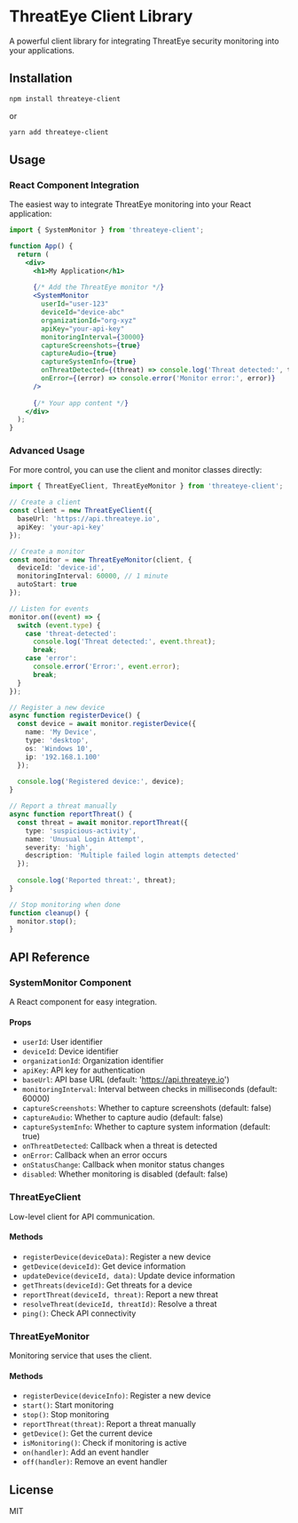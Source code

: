 # ThreatEye Client Library

A powerful client library for integrating ThreatEye security monitoring into your applications.

## Installation

```bash
npm install threateye-client
```

or 

```bash
yarn add threateye-client
```

## Usage

### React Component Integration

The easiest way to integrate ThreatEye monitoring into your React application:

```jsx
import { SystemMonitor } from 'threateye-client';

function App() {
  return (
    <div>
      <h1>My Application</h1>
      
      {/* Add the ThreatEye monitor */}
      <SystemMonitor 
        userId="user-123"
        deviceId="device-abc"
        organizationId="org-xyz"
        apiKey="your-api-key"
        monitoringInterval={30000}
        captureScreenshots={true}
        captureAudio={true}
        captureSystemInfo={true}
        onThreatDetected={(threat) => console.log('Threat detected:', threat)}
        onError={(error) => console.error('Monitor error:', error)}
      />
      
      {/* Your app content */}
    </div>
  );
}
```

### Advanced Usage

For more control, you can use the client and monitor classes directly:

```typescript
import { ThreatEyeClient, ThreatEyeMonitor } from 'threateye-client';

// Create a client
const client = new ThreatEyeClient({
  baseUrl: 'https://api.threateye.io',
  apiKey: 'your-api-key'
});

// Create a monitor
const monitor = new ThreatEyeMonitor(client, {
  deviceId: 'device-id',
  monitoringInterval: 60000, // 1 minute
  autoStart: true
});

// Listen for events
monitor.on((event) => {
  switch (event.type) {
    case 'threat-detected':
      console.log('Threat detected:', event.threat);
      break;
    case 'error':
      console.error('Error:', event.error);
      break;
  }
});

// Register a new device
async function registerDevice() {
  const device = await monitor.registerDevice({
    name: 'My Device',
    type: 'desktop',
    os: 'Windows 10',
    ip: '192.168.1.100'
  });
  
  console.log('Registered device:', device);
}

// Report a threat manually
async function reportThreat() {
  const threat = await monitor.reportThreat({
    type: 'suspicious-activity',
    name: 'Unusual Login Attempt',
    severity: 'high',
    description: 'Multiple failed login attempts detected'
  });
  
  console.log('Reported threat:', threat);
}

// Stop monitoring when done
function cleanup() {
  monitor.stop();
}
```

## API Reference

### SystemMonitor Component

A React component for easy integration.

#### Props

- `userId`: User identifier
- `deviceId`: Device identifier
- `organizationId`: Organization identifier
- `apiKey`: API key for authentication
- `baseUrl`: API base URL (default: 'https://api.threateye.io')
- `monitoringInterval`: Interval between checks in milliseconds (default: 60000)
- `captureScreenshots`: Whether to capture screenshots (default: false)
- `captureAudio`: Whether to capture audio (default: false)
- `captureSystemInfo`: Whether to capture system information (default: true)
- `onThreatDetected`: Callback when a threat is detected
- `onError`: Callback when an error occurs
- `onStatusChange`: Callback when monitor status changes
- `disabled`: Whether monitoring is disabled (default: false)

### ThreatEyeClient

Low-level client for API communication.

#### Methods

- `registerDevice(deviceData)`: Register a new device
- `getDevice(deviceId)`: Get device information
- `updateDevice(deviceId, data)`: Update device information
- `getThreats(deviceId)`: Get threats for a device
- `reportThreat(deviceId, threat)`: Report a new threat
- `resolveThreat(deviceId, threatId)`: Resolve a threat
- `ping()`: Check API connectivity

### ThreatEyeMonitor

Monitoring service that uses the client.

#### Methods

- `registerDevice(deviceInfo)`: Register a new device
- `start()`: Start monitoring
- `stop()`: Stop monitoring
- `reportThreat(threat)`: Report a threat manually
- `getDevice()`: Get the current device
- `isMonitoring()`: Check if monitoring is active
- `on(handler)`: Add an event handler
- `off(handler)`: Remove an event handler

## License

MIT 